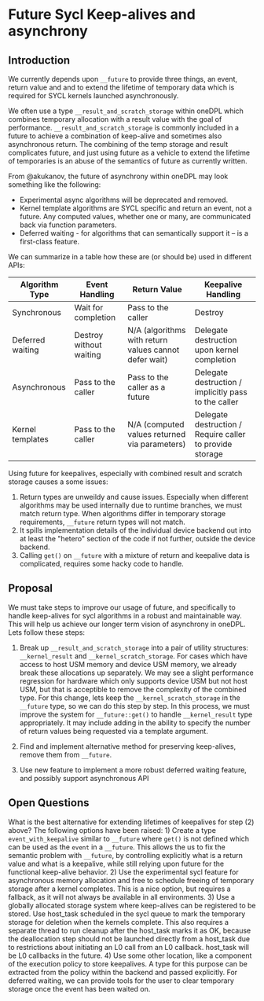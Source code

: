 # Future Sycl Keep-alives and asynchrony

## Introduction

We currently depends upon `__future` to provide three things, an event, return value and and to extend the lifetime
of temporary data which is required for SYCL kernels launched asynchronously.

We often use a type `__result_and_scratch_storage` within oneDPL which combines temporary allocation with a result value
with the goal of performance. `__result_and_scratch_storage` is commonly included in a future to achieve a combination
of keep-alive and sometimes also asynchronous return. The combining of the temp storage and result complicates future,
and just using future as a vehicle to extend the lifetime of temporaries is an abuse of the semantics of future as
currently written. 

From @akukanov, the future of asynchrony within oneDPL may look something like the following:

* Experimental async algorithms will be deprecated and removed.
* Kernel template algorithms are SYCL specific and return an event, not a future. Any computed values, whether one or 
  many, are communicated back via function parameters.
* Deferred waiting - for algorithms that can semantically support it – is a first-class feature.

We can summarize in a table how these are (or should be) used in different APIs:

| Algorithm Type         | Event Handling           | Return Value                                         | Keepalive Handling                                 |
|-----------------------|-------------------------|------------------------------------------------------|----------------------------------------------------|
| Synchronous           | Wait for completion     | Pass to the caller                                   | Destroy                                            |
| Deferred waiting      | Destroy without waiting | N/A (algorithms with return values cannot defer wait)| Delegate destruction upon kernel completion        |
| Asynchronous          | Pass to the caller      | Pass to the caller as a future                       | Delegate destruction / implicitly pass to the caller|
| Kernel templates      | Pass to the caller      | N/A (computed values returned via parameters)        | Delegate destruction / Require caller to provide storage |

Using future for keepalives, especially with combined result and scratch storage causes a some issues:
1) Return types are unweildy and cause issues.  Especially when different algorithms may be used internally due to
   runtime branches, we must match return type. When algorithms differ in temporary storage requirements, `__future`
   return types will not match.
2) It spills implementation details of the individual device backend out into at least the "hetero" section of the
   code if not further, outside the device backend.
3) Calling `get()` on `__future` with a mixture of return and keepalive data is complicated, requires some hacky code
   to handle.

## Proposal
We must take steps to improve our usage of future, and specifically to handle keep-alives for sycl algorithms in a
robust and maintainable way. This will help us achieve our longer term vision of asynchrony in oneDPL.
Lets follow these steps:
1) Break up `__result_and_scratch_storage` into a pair of utility structures: `__kernel_result` and 
   `__kernel_scratch_storage`. For cases which have access to host USM memory and device USM memory, we already break
   these allocations up separately. We may see a slight performance regression for hardware which only supports device
   USM but not host USM, but that is acceptible to remove the complexity of the combined type.  For this change, lets
   keep the `__kernel_scratch_storage` in the `__future` type, so we can do this step by step. In this process, we must
   improve the system for `__future::get()` to handle `__kernel_result` type appropriately.  It may include adding in 
   the ability to specify the number of return values being requested via a template argument.

2) Find and implement alternative method for preserving keep-alives, remove them from `__future`.

3) Use new feature to implement a more robust deferred waiting feature, and possibly support asynchronous API

## Open Questions
What is the best alternative for extending lifetimes of keepalives for step (2) above?
    The following options have been raised:
        1) Create a type `event_with_keepalive` similar to `__future` where `get()` is not defined which can be used as
            the `event` in a `__future`.  This allows the us to fix the semantic problem with `__future`, by controlling
            explicitly what is a return value and what is a keepalive, while still relying upon future for the
            functional keep-alive behavior.
        2) Use the experimental sycl feature for asynchronous memory allocation and free to schedule freeing of
           temporary storage after a kernel completes. This is a nice option, but requires a fallback, as it will not
           always be available in all environments.
        3) Use a globally allocated storage system where keep-alives can be registered to be stored. Use host_task
           scheduled in the sycl queue to mark the temporary storage for deletion when the kernels complete. This also
           requires a separate thread to run cleanup after the host_task marks it as OK, because the deallocation step
           should not be launched directly from a host_task due to restrictions about initiating an L0 call from an L0
           callback.  host_task will be L0 callbacks in the future.
        4) Use some other location, like a component of the execution policy to store keepalives.  A type for this
           purpose can be extracted from the policy within the backend and passed explicitly. For deferred waiting, we
           can provide tools for the user to clear temporary storage once the event has been waited on.

